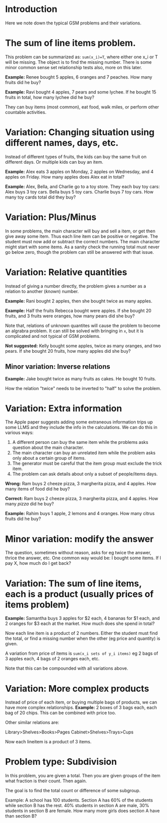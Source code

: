 # Introduction

Here we note down the typical GSM problems and their variations.

# The sum of line items problem.

This problem can be summarized as: `sum(x_i)=T`, where either one x_i or T will be missing. The object is to find the missing number. There is some minor common sense set relationship tests also, more on this later.

**Example:**
Renee bought 5 apples, 6 oranges and 7 peaches. How many fruits did he buy?

**Example:**
Ravi bought 4 apples, 7 pears and some lychee. If he bought 15 fruits in total, how many lychee did he buy?

They can buy items (most common), eat food, walk miles, or perform other countable activities.

# Variation: Changing situation using different names, days, etc.

Instead of different types of fruits, the kids can buy the same fruit on different days. Or multiple kids can buy an item. 

**Example:**
Alex eats 3 apples on Monday, 2 apples on Wednesday, and 4 apples on Friday. How many apples does Alex eat in total?

**Example:**
Alex, Bella, and Charlie go to a toy store. They each buy toy cars:
Alex buys 3 toy cars.
Bella buys 5 toy cars.
Charlie buys 7 toy cars.
How many toy cards total did they buy?

# Variation: Plus/Minus

In some problems, the main character will buy and sell a item, or get then give away some item. Thus each line item can be positive or negative. The student must now add or subtract the correct numbers. The main character might start with some items. As a sanity check the running total must never go below zero, though the problem can still be answered with that issue.

# Variation: Relative quantities

Instead of giving a number directly, the problem gives a number as a relation to another (_known_) number.

**Example:** Rani bought 2 apples, then she bought twice as many apples.

**Example:** Half the fruits Rebecca bought were apples. If she bought 20 fruits, and 3 fruits were oranges, how many pears did she buy?

Note that, relations of unknown quantites will cause the problem to become an algrabra problem. It can still be solved with bringing in `x`, but it is complicated and not typical of GSM problems.

**Not suggested:** Kelly bought some apples, twice as many oranges, and two pears. If she bought 20 fruits, how many apples did she buy?

## Minor variation: Inverse relations

**Example:** Jake bought twice as many fruits as cakes. He bought 10 fruits.

How the relation "twice" needs to be inverted to "half" to solve the problem.

# Variation: Extra information
The Apple paper suggests adding some extraneous information trips up some LLMS and they include the info in the calculations. We can do this in various ways:

1. A different person can buy the same item while the problems asks question about the main character.
2. The main character can buy an unrelated item while the problem asks only about a certain group of items.
  3. The generator must be careful that the item group must exclude the trick item.
3. The problem can ask details about only a subset of people/items days.

**Wrong:** Ram buys 2 cheeze pizza, 3 margherita pizza, and 4 apples. How many items of food did he buy?

**Correct:** Ram buys 2 cheeze pizza, 3 margherita pizza, and 4 apples. How many _pizza_ did he buy?

**Example:** Rahim buys 1 apple, 2 lemons and 4 oranges. How many citrus fruits did he buy?

# Minor variation: modify the answer

The question, sometimes without reason, asks for eg twice the answer, thrice the answer, etc. One common way would be: I bought some items. If I pay X, how much do I get back?

# Variation: The sum of line items, each is a product (usually prices of items problem)

**Example:** Samantha buys 3 apples for $2 each, 4 bananas for $1 each, and 2 oranges for $3 each at the market. How much does she spend in total?

Now each line item is a product of 2 numbers. Either the student must find the total, or find a missing number when the other (eg price and quantity) is given.

A variation from price of items is `sum(x_i sets of y_i items)` eg 2 bags of 3 apples each, 4 bags of 2 oranges each, etc.

Note that this can be compounded with all variations above.

# Variation: More complex products

Instead of price of each item, or buying multiple bags of products, we can have more complex relationships. **Example:** 2 boxes of 3 bags each, each bag of 20 chips. This can be combined with price too.

Other similar relations are:

Library>Shelves>Books>Pages
Cabinet>Shelves>Trays>Cups

Now each lineitem is a product of 3 items.

# Problem type: Subdivision

In this problem, you are given a total. Then you are given groups of the item what fraction is their count. Then again.

The goal is to find the total count or difference of some subgroup.

Example: A school has 100 students. Section A has 60% of the students while section B has the rest. 40% students in section A are male, 30% students in section B are female. How many more girls does section A have than section B?

